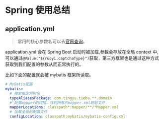 # Spring 使用总结

## application.yml

> 常用的核心参数名可以去[官网查询](https://docs.spring.io/spring-boot/docs/current/reference/html/appendix-application-properties.html#common-application-properties)。

application.yml 会在 Spring Boot 启动时被加载,参数会存放在全局 context 中,可以通过`@Value("${ruoyi.captchaType}")`获取，第三方框架也是通过这种方式获取到我们配置的参数从而正常执行的。

比如下面的配置就会被 mybatis 框架所读取。

```yml
# MyBatis配置
mybatis:
  # 搜索指定包别名
  typeAliasesPackage: com.tingyu.tieba.**.domain
  # 配置mapper的扫描，找到所有的mapper.xml映射文件
  mapperLocations: classpath*:mapper/**/*Mapper.xml
  # 加载全局的配置文件
  configLocation: classpath:mybatis/mybatis-config.xml
```
